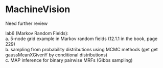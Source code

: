 MachineVision
=============

Need further review

lab6 (Markov Random Fields):   
a. 5-node grid example in Markov random fields (12.1.1 in the book, page 229)  
b. sampling from probability distributions using MCMC methods (get get gaussMeanXGivenY by conditional distributions)  
c.  MAP inference for binary pairwise MRFs (Gibbs sampling)

